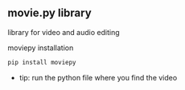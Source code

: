 
## movie.py library

library for video and audio editing

moviepy installation
```sh
pip install moviepy
```
* tip: run the python file where you find the video
